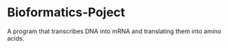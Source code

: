 # Bioformatics-Poject
A program that transcribes DNA into mRNA and translating them into amino acids.
